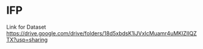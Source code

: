 # IFP
Link for Dataset
https://drive.google.com/drive/folders/18d5xbdsK1iJVxIcMuamr4uMKlZIIQZTX?usp=sharing

